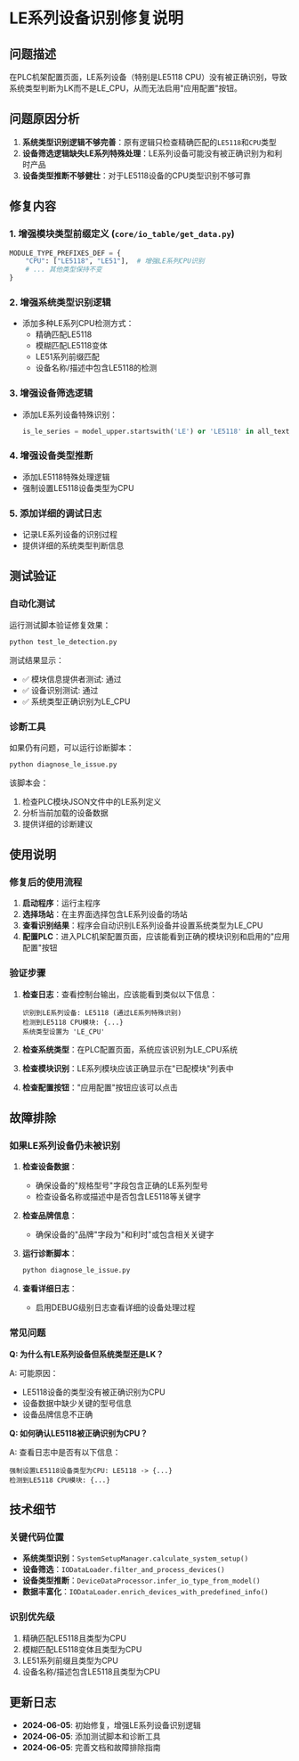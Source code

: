 # LE系列设备识别修复说明

## 问题描述

在PLC机架配置页面，LE系列设备（特别是LE5118 CPU）没有被正确识别，导致系统类型判断为LK而不是LE_CPU，从而无法启用"应用配置"按钮。

## 问题原因分析

1. **系统类型识别逻辑不够完善**：原有逻辑只检查精确匹配的`LE5118`和`CPU`类型
2. **设备筛选逻辑缺失LE系列特殊处理**：LE系列设备可能没有被正确识别为和利时产品
3. **设备类型推断不够健壮**：对于LE5118设备的CPU类型识别不够可靠

## 修复内容

### 1. 增强模块类型前缀定义 (`core/io_table/get_data.py`)

```python
MODULE_TYPE_PREFIXES_DEF = {
    "CPU": ["LE5118", "LE51"],  # 增强LE系列CPU识别
    # ... 其他类型保持不变
}
```

### 2. 增强系统类型识别逻辑

- 添加多种LE系列CPU检测方式：
  - 精确匹配LE5118
  - 模糊匹配LE5118变体
  - LE51系列前缀匹配
  - 设备名称/描述中包含LE5118的检测

### 3. 增强设备筛选逻辑

- 添加LE系列设备特殊识别：
  ```python
  is_le_series = model_upper.startswith('LE') or 'LE5118' in all_text_upper
  ```

### 4. 增强设备类型推断

- 添加LE5118特殊处理逻辑
- 强制设置LE5118设备类型为CPU

### 5. 添加详细的调试日志

- 记录LE系列设备的识别过程
- 提供详细的系统类型判断信息

## 测试验证

### 自动化测试

运行测试脚本验证修复效果：

```bash
python test_le_detection.py
```

测试结果显示：
- ✅ 模块信息提供者测试: 通过
- ✅ 设备识别测试: 通过
- ✅ 系统类型正确识别为LE_CPU

### 诊断工具

如果仍有问题，可以运行诊断脚本：

```bash
python diagnose_le_issue.py
```

该脚本会：
1. 检查PLC模块JSON文件中的LE系列定义
2. 分析当前加载的设备数据
3. 提供详细的诊断建议

## 使用说明

### 修复后的使用流程

1. **启动程序**：运行主程序
2. **选择场站**：在主界面选择包含LE系列设备的场站
3. **查看识别结果**：程序会自动识别LE系列设备并设置系统类型为LE_CPU
4. **配置PLC**：进入PLC机架配置页面，应该能看到正确的模块识别和启用的"应用配置"按钮

### 验证步骤

1. **检查日志**：查看控制台输出，应该能看到类似以下信息：
   ```
   识别到LE系列设备: LE5118 (通过LE系列特殊识别)
   检测到LE5118 CPU模块: {...}
   系统类型设置为 'LE_CPU'
   ```

2. **检查系统类型**：在PLC配置页面，系统应该识别为LE_CPU系统

3. **检查模块识别**：LE系列模块应该正确显示在"已配模块"列表中

4. **检查配置按钮**："应用配置"按钮应该可以点击

## 故障排除

### 如果LE系列设备仍未被识别

1. **检查设备数据**：
   - 确保设备的"规格型号"字段包含正确的LE系列型号
   - 检查设备名称或描述中是否包含LE5118等关键字

2. **检查品牌信息**：
   - 确保设备的"品牌"字段为"和利时"或包含相关关键字

3. **运行诊断脚本**：
   ```bash
   python diagnose_le_issue.py
   ```

4. **查看详细日志**：
   - 启用DEBUG级别日志查看详细的设备处理过程

### 常见问题

**Q: 为什么有LE系列设备但系统类型还是LK？**

A: 可能原因：
- LE5118设备的类型没有被正确识别为CPU
- 设备数据中缺少关键的型号信息
- 设备品牌信息不正确

**Q: 如何确认LE5118被正确识别为CPU？**

A: 查看日志中是否有以下信息：
```
强制设置LE5118设备类型为CPU: LE5118 -> {...}
检测到LE5118 CPU模块: {...}
```

## 技术细节

### 关键代码位置

- **系统类型识别**：`SystemSetupManager.calculate_system_setup()`
- **设备筛选**：`IODataLoader.filter_and_process_devices()`
- **设备类型推断**：`DeviceDataProcessor.infer_io_type_from_model()`
- **数据丰富化**：`IODataLoader.enrich_devices_with_predefined_info()`

### 识别优先级

1. 精确匹配LE5118且类型为CPU
2. 模糊匹配LE5118变体且类型为CPU
3. LE51系列前缀且类型为CPU
4. 设备名称/描述包含LE5118且类型为CPU

## 更新日志

- **2024-06-05**: 初始修复，增强LE系列设备识别逻辑
- **2024-06-05**: 添加测试脚本和诊断工具
- **2024-06-05**: 完善文档和故障排除指南
